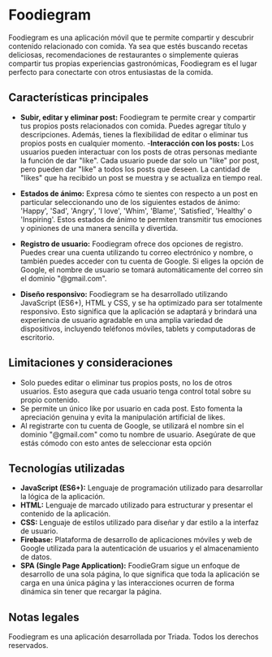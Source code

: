 # Foodiegram

Foodiegram es una aplicación móvil que te permite compartir y descubrir contenido relacionado con comida. Ya sea que estés buscando recetas deliciosas, recomendaciones de restaurantes o simplemente quieras compartir tus propias experiencias gastronómicas, Foodiegram es el lugar perfecto para conectarte con otros entusiastas de la comida.

## Características principales

- **Subir, editar y eliminar post:** Foodiegram te permite crear y compartir tus propios posts relacionados con comida. Puedes agregar título y descripciones. Además, tienes la flexibilidad de editar o eliminar tus propios posts en cualquier momento.
-**Interacción con los posts:** Los usuarios pueden interactuar con los posts de otras personas mediante la función de dar "like". Cada usuario puede dar solo un "like" por post, pero pueden dar "like" a todos los posts que deseen. La cantidad de "likes" que ha recibido un post se muestra y se actualiza en tiempo real.

- **Estados de ánimo:** Expresa cómo te sientes con respecto a un post en particular seleccionando uno de los siguientes estados de ánimo: 'Happy', 'Sad', 'Angry', 'I love', 'Whim', 'Blame', 'Satisfied', 'Healthy' o 'Inspiring'. Estos estados de ánimo te permiten transmitir tus emociones y opiniones de una manera sencilla y divertida.

- **Registro de usuario:** Foodiegram ofrece dos opciones de registro. Puedes crear una cuenta utilizando tu correo electrónico y nombre, o también puedes acceder con tu cuenta de Google. Si eliges la opción de Google, el nombre de usuario se tomará automáticamente del correo sin el dominio "@gmail.com".

- **Diseño responsivo:** Foodiegram se ha desarrollado utilizando JavaScript (ES6+), HTML y CSS, y se ha optimizado para ser totalmente responsivo. Esto significa que la aplicación se adaptará y brindará una experiencia de usuario agradable en una amplia variedad de dispositivos, incluyendo teléfonos móviles, tablets y computadoras de escritorio.


## Limitaciones y consideraciones

- Solo puedes editar o eliminar tus propios posts, no los de otros usuarios. Esto asegura que cada usuario tenga control total sobre su propio contenido.
- Se permite un único like por usuario en cada post. Esto fomenta la apreciación genuina y evita la manipulación artificial de likes.
- Al registrarte con tu cuenta de Google, se utilizará el nombre sin el dominio "@gmail.com" como tu nombre de usuario. Asegúrate de que estás cómodo con esto antes de seleccionar esta opción

## Tecnologías utilizadas

- **JavaScript (ES6+):** Lenguaje de programación utilizado para desarrollar la lógica de la aplicación.
- **HTML:** Lenguaje de marcado utilizado para estructurar y presentar el contenido de la aplicación.
- **CSS:** Lenguaje de estilos utilizado para diseñar y dar estilo a la interfaz de usuario.
- **Firebase:** Plataforma de desarrollo de aplicaciones móviles y web de Google utilizada para la autenticación de usuarios y el almacenamiento de datos.
- **SPA (Single Page Application):** FoodieGram sigue un enfoque de desarrollo de una sola página, lo que significa que toda la aplicación se carga en una única página y las interacciones ocurren de forma dinámica sin tener que recargar la página.

## Notas legales

Foodiegram es una aplicación desarrollada por Triada. Todos los derechos reservados.
